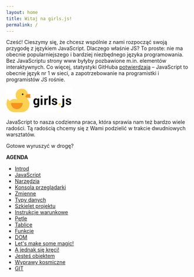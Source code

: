 ```yaml
---
layout: home
title: Witaj na girls.js!
permalink: /
---
```


Cześć! Cieszymy się, że chcesz wspólnie z nami rozpocząć swoją przygodę z językiem JavaScript. Dlaczego właśnie JS? To proste: nie ma obecnie popularniejszego i bardziej niezbędnego języka programowania. Bez JavaScriptu strony www byłyby pozbawione m.in. elementów interaktywnych. Co więcej, statystyki GitHuba [potwierdzają](http://githut.info/) – JavaScript to obecnie język nr 1 w sieci, a zapotrzebowanie na programistki i programistów JS rośnie.


![](/assets/kaczucha3.png)



JavaScript to nasza codzienna praca, która sprawia nam też bardzo wiele radości. Tą radością chcemy się z Wami podzielić w trakcie dwudniowych warsztatów. 

Gotowe wyruszyć w drogę?

**AGENDA**

* [Introd](README.md)
* [JavaScript](01-javascript.md)
* [Narzędzia](02-narzedzia.md)
* [Konsola przeglądarki](03-konsola-przegladarki.md)
* [Zmienne](04-zmienne.md)
* [Typy danych](zmienne-i-ich-typy.md)
* [Szkielet projektu](szkielet-projektu.md)
* [Instrukcje warunkowe](instrukcje-warunkowe.md)
* [Pętle](petle.md)
* [Tablice](tablice.md)
* [Funkcje](funkcje.md)
* [DOM](dom.md)
* [Let's make some magic!](lets-make-some-magic.md)
* [A jednak się kręci!](a-jednak-sie-kreci.md)
* [Jesteś obiektem](jestes-obiektem.md)
* [Wyprawy kosmiczne](wyprawy-kosmiczne.md)
* [GIT](git.md)
